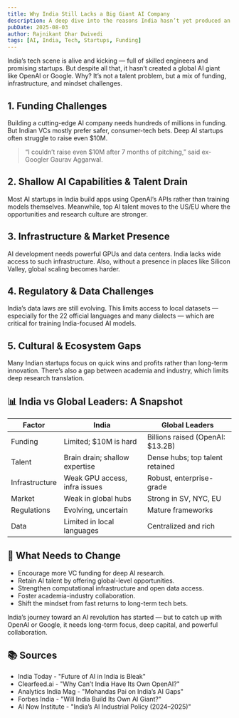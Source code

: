 ```yaml
---
title: Why India Still Lacks a Big Giant AI Company
description: A deep dive into the reasons India hasn’t yet produced an OpenAI or DeepMind
pubDate: 2025-08-03
author: Rajnikant Dhar Dwivedi
tags: [AI, India, Tech, Startups, Funding]
---
```


India’s tech scene is alive and kicking — full of skilled engineers and promising startups. But despite all that, it hasn’t created a global AI giant like OpenAI or Google. Why? It’s not a talent problem, but a mix of funding, infrastructure, and mindset challenges.

## 1. Funding Challenges

Building a cutting-edge AI company needs hundreds of millions in funding. But Indian VCs mostly prefer safer, consumer-tech bets. Deep AI startups often struggle to raise even $10M.

> “I couldn’t raise even $10M after 7 months of pitching,” said ex-Googler Gaurav Aggarwal.

## 2. Shallow AI Capabilities & Talent Drain

Most AI startups in India build apps using OpenAI’s APIs rather than training models themselves. Meanwhile, top AI talent moves to the US/EU where the opportunities and research culture are stronger.

## 3. Infrastructure & Market Presence

AI development needs powerful GPUs and data centers. India lacks wide access to such infrastructure. Also, without a presence in places like Silicon Valley, global scaling becomes harder.

## 4. Regulatory & Data Challenges

India’s data laws are still evolving. This limits access to local datasets — especially for the 22 official languages and many dialects — which are critical for training India-focused AI models.

## 5. Cultural & Ecosystem Gaps

Many Indian startups focus on quick wins and profits rather than long-term innovation. There’s also a gap between academia and industry, which limits deep research translation.

## 📊 India vs Global Leaders: A Snapshot

| Factor         | India                              | Global Leaders                     |
|----------------|------------------------------------|------------------------------------|
| Funding        | Limited; $10M is hard              | Billions raised (OpenAI: $13.2B)   |
| Talent         | Brain drain; shallow expertise     | Dense hubs; top talent retained    |
| Infrastructure | Weak GPU access, infra issues      | Robust, enterprise-grade           |
| Market         | Weak in global hubs                | Strong in SV, NYC, EU              |
| Regulations    | Evolving, uncertain                | Mature frameworks                  |
| Data           | Limited in local languages         | Centralized and rich               |

## 🌱 What Needs to Change

- Encourage more VC funding for deep AI research.
- Retain AI talent by offering global-level opportunities.
- Strengthen computational infrastructure and open data access.
- Foster academia-industry collaboration.
- Shift the mindset from fast returns to long-term tech bets.

India’s journey toward an AI revolution has started — but to catch up with OpenAI or Google, it needs long-term focus, deep capital, and powerful collaboration.

## 📚 Sources

- India Today - "Future of AI in India is Bleak"
- Clearfeed.ai - "Why Can’t India Have Its Own OpenAI?"
- Analytics India Mag - "Mohandas Pai on India’s AI Gaps"
- Forbes India - "Will India Build Its Own AI Giant?"
- AI Now Institute - "India’s AI Industrial Policy (2024–2025)"
